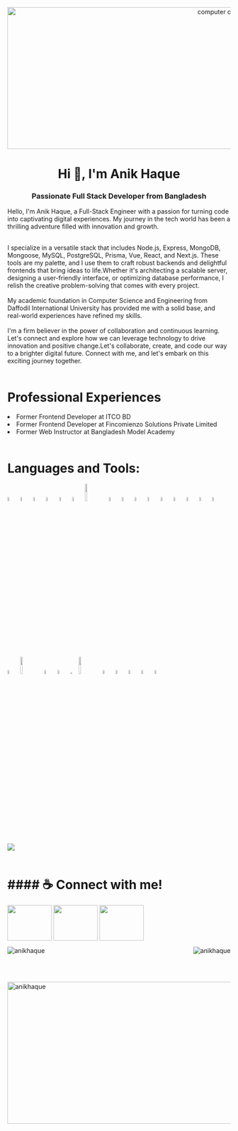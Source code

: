<p align="center" ><img alt="computer coding a men" src="https://i.ibb.co/34c7Hvj/Capture.png" width="1000" height="320" /></p>
<h1 align="center">Hi 👋, I'm Anik Haque</h1>
<h3 align="center"> Passionate Full Stack Developer from Bangladesh</h3>


<p>Hello, I'm Anik Haque, a Full-Stack Engineer with a passion for turning code into captivating digital experiences. My journey in the tech world has been a thrilling adventure filled with innovation and growth.
<br>
  <br>
  
 I specialize in a versatile stack that includes Node.js, Express, MongoDB, Mongoose, MySQL, PostgreSQL, Prisma, Vue, React, and Next.js. These tools are my palette, and I use them to craft robust backends and delightful frontends that bring ideas to life.Whether it's architecting a scalable server, designing a user-friendly interface, or optimizing database performance, I relish the creative problem-solving that comes with every project.
<br>
  <br>
  My academic foundation in Computer Science and Engineering from Daffodil International University has provided me with a solid base, and real-world experiences have refined my skills.
  <br>
  <br>
   I'm a firm believer in the power of collaboration and continuous learning. Let's connect and explore how we can leverage technology to drive innovation and positive change.Let's collaborate, create, and code our way to a brighter digital future. Connect with me, and let's embark on this exciting journey together.
   <br>
   <br>
   <h1 align="Left">Professional Experiences</h1>
<li align="left">Former Frontend Developer at ITCO BD</li>
<li align="left">Former Frontend Developer at Fincomienzo Solutions Private Limited
  <li align="leftr">Former Web Instructor at Bangladesh Model Academy
    <br>
    <br>
  <h1 align="left">Languages and Tools:</h1>
<p align="left">
<img width="5%" src="https://cdn.worldvectorlogo.com/logos/javascript-1.svg">
<img width="5%" src="https://upload.wikimedia.org/wikipedia/commons/thumb/a/a7/React-icon.svg/2300px-React-icon.svg.png">
<img width="5%" src="https://upload.wikimedia.org/wikipedia/commons/thumb/4/4c/Typescript_logo_2020.svg/512px-Typescript_logo_2020.svg.png">
<img width="5%" src="https://cdn.worldvectorlogo.com/logos/redux.svg">
<img width="5%" src="https://res.cloudinary.com/startup-grind/image/upload/c_fill,dpr_2.0,f_auto,g_center,h_1080,q_100,w_1080/v1/gcs/platform-data-dsc/events/nextjs-boilerplate-logo.png">
<img width="5%" src="https://firebase.google.com/static/downloads/brand-guidelines/PNG/logo-vertical.png">
<img width="10%" src="https://icts.io/wp-content/uploads/2020/04/react-native.png">
<img width="5%" src="https://www.pngitem.com/pimgs/m/288-2880547_node-node-js-hd-png-download.png">
<img width="5%" src="https://i.ibb.co/GMfGqb4/download.png">
<img width="5%" src="https://cdn.icon-icons.com/icons2/2415/PNG/512/mongodb_original_wordmark_logo_icon_146425.png">
<img width="5%" src="https://ih1.redbubble.net/image.2411515339.4702/st,small,507x507-pad,600x600,f8f8f8.jpg">
<img width="5%" src="https://upload.wikimedia.org/wikipedia/commons/thumb/2/29/Postgresql_elephant.svg/1985px-Postgresql_elephant.svg.png">
<img width="5%" src="https://logowik.com/content/uploads/images/prisma2244.jpg">
  <img width="5%" src="https://upload.wikimedia.org/wikipedia/commons/1/19/C_Logo.png">
<img width="5%" src="https://upload.wikimedia.org/wikipedia/commons/thumb/1/18/ISO_C%2B%2B_Logo.svg/1822px-ISO_C%2B%2B_Logo.svg.png">
<img width="5%" src="https://logowik.com/content/uploads/images/google-dart2862.jpg">
<img width="5%" src="https://static.wikia.nocookie.net/logo-timeline/images/c/cf/4B4A9751-D2BF-4A93-BDCC-CDCA5326B65F.png/revision/latest?cb=20210426191500">
<img width="10%" src="https://hackernoon.com/hn-images/1*ub1DguhAtkCLvhUGuVGr6w.png">
<img width="5%" src="https://d33wubrfki0l68.cloudfront.net/0a52782442af1cc45957552f27ff0edccd5bc2a6/3f524/static/logo-figma-2d38867f013f56200cb44549cb77a1ba.png">
<img width="5%" src="https://seeklogo.com/images/N/netlify-logo-BD8F8A77E2-seeklogo.com.png">
<img width="3%" src="https://seeklogo.com/images/H/heroku-logo-B774A78667-seeklogo.com.png">
<img width="10%" src="https://encrypted-tbn0.gstatic.com/images?q=tbn:ANd9GcSQLGYJdWoj2oJ1GfOZ9l7WqVF_ul4kBbrWxSjKqSsG&s">
 <img width="5%" src="https://cdn.pixabay.com/photo/2017/08/05/11/16/logo-2582748_1280.png">
<img width="5%" src="https://i.ibb.co/z7GBKkF/logo-2582747-1280.webp">
<img width="5%" src="https://brandlogos.net/wp-content/uploads/2021/09/bootstrap-logo.png">
<img width="5%" src="https://upload.wikimedia.org/wikipedia/commons/thumb/d/d5/Tailwind_CSS_Logo.svg/2048px-Tailwind_CSS_Logo.svg.png">
<img width="5%" src="https://mui.com/static/logo.png">
</p>
  <br>
   <img src="https://i.ibb.co/Wg7zVKk/Capture.png">
<br>
<br>


 <h1>#### ☕  Connect with me!</h1>
 <a href="https://www.linkedin.com/in/anik-haque/" target="blank"><img align="center" src="https://static.vecteezy.com/system/resources/previews/012/660/862/non_2x/linkedin-logo-on-transparent-isolated-background-free-vector.jpg" alt="" height="80" width="100" /></a>
 <a href="https://www.facebook.com/profile.php?id=100012132134423" target="blank"><img align="center" src="https://img.freepik.com/premium-vector/social-media-icon-illustration-facebook-facebook-icon-vector-illustration_561158-2134.jpg" alt="" height="80" width="100" /></a>
 <a href="https://www.instagram.com/iamehanik/" target="blank"><img align="center" src="https://img.freepik.com/premium-vector/round-instagram-logo-isolated-white-background_469489-898.jpg" alt="" height="80" width="100" /></a>
 

<p><img align="left" src="https://github-readme-stats.vercel.app/api/top-langs?username=anikhaque&show_icons=true&locale=en&layout=compact" alt="anikhaque" /></p>

<p>&nbsp;<img align="right" src="https://github-readme-stats.vercel.app/api?username=anikhaque&show_icons=true&locale=en" alt="anikhaque" /></p>
<br>
<br>

<p><img align="center" src="https://github-readme-streak-stats.herokuapp.com/?user=anikhaque&" alt="anikhaque" width="1000" height="320" /></p>
